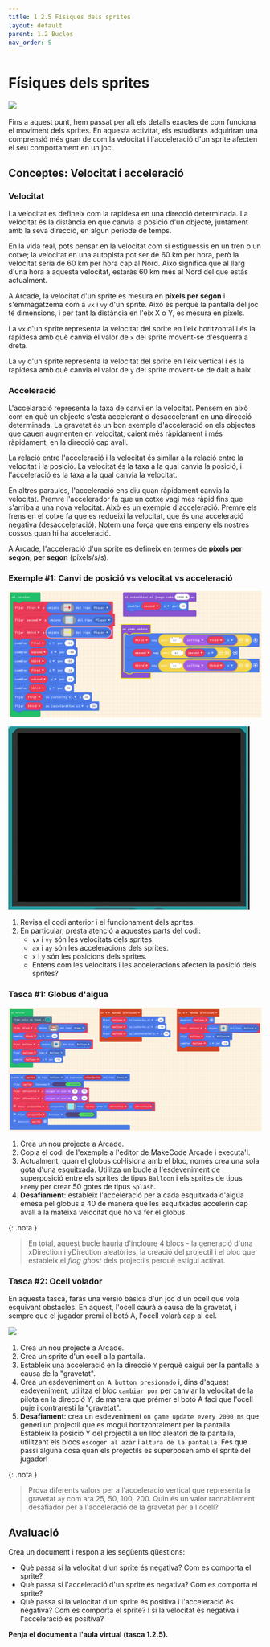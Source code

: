 ```yaml
---
title: 1.2.5 Físiques dels sprites
layout: default 
parent: 1.2 Bucles
nav_order: 5
---
```


# Físiques dels sprites

![](https://pxt.azureedge.net/blob/815bf33a479d0f67cb07086e1cb2a75e5ac278dd/static/courses/csintro1/loops/physics.gif)

Fins a aquest punt, hem passat per alt els detalls exactes de com funciona el moviment dels sprites. En aquesta activitat, els estudiants adquiriran una comprensió més gran de com la velocitat i l'acceleració d'un sprite afecten el seu comportament en un joc.

## Conceptes: Velocitat i acceleració

### Velocitat

La velocitat es defineix com la rapidesa en una direcció determinada. La velocitat és la distància en què canvia la posició d'un objecte, juntament amb la seva direcció, en algun període de temps.

En la vida real, pots pensar en la velocitat com si estiguessis en un tren o un cotxe; la velocitat en una autopista pot ser de 60 km per hora, però la velocitat seria de 60 km per hora cap al Nord. Això significa que al llarg d'una hora a aquesta velocitat, estaràs 60 km més al Nord del que estàs actualment.

A Arcade, la velocitat d'un sprite es mesura en **píxels per segon** i s'emmagatzema com a `vx` i `vy` d'un sprite. Això és perquè la pantalla del joc té dimensions, i per tant la distància en l'eix X o Y, es mesura en píxels.

La `vx` d'un sprite representa la velocitat del sprite en l'eix horitzontal i és la rapidesa amb què canvia el valor de `x` del sprite movent-se d'esquerra a dreta.

La `vy` d'un sprite representa la velocitat del sprite en l'eix vertical i és la rapidesa amb què canvia el valor de `y` del sprite movent-se de dalt a baix.

### Acceleració

L'accelaració representa la taxa de canvi en la velocitat. Pensem en això com en què un objecte s'està accelerant o desaccelerant en una direcció determinada. La gravetat és un bon exemple d'acceleració on els objectes que cauen augmenten en velocitat, caient més ràpidament i més ràpidament, en la direcció cap avall.

La relació entre l'acceleració i la velocitat és similar a la relació entre la velocitat i la posició. La velocitat és la taxa a la qual canvia la posició, i l'acceleració és la taxa a la qual canvia la velocitat.

En altres paraules, l'acceleració ens diu quan ràpidament canvia la velocitat. Premre l'accelerador fa que un cotxe vagi més ràpid fins que s'arriba a una nova velocitat. Això és un exemple d'acceleració. Premre els frens en el cotxe fa que es redueixi la velocitat, que és una acceleració negativa (desacceleració). Notem una força que ens empeny els nostres cossos quan hi ha acceleració.

A Arcade, l'acceleració d'un sprite es defineix en termes de **píxels per segon, per segon** (píxels/s/s).

### Exemple #1: Canvi de posició vs velocitat vs acceleració

[![](../../images/pos_vx_acc.png)](../../images/pos_vx_acc.png)

![](../../images/comparacio.gif)


1. Revisa el codi anterior i el funcionament dels sprites.
2. En particular, presta atenció a aquestes parts del codi:
   - `vx` i `vy` són les velocitats dels sprites.
   - `ax` i `ay` són les acceleracions dels sprites.
   - `x` i `y` són les posicions dels sprites.
   - Entens com les velocitats i les acceleracions afecten la posició dels sprites?

### Tasca #1: Globus d'aigua


[![](../../images/globus_aigua.png)](../../images/globus_aigua.png)

1. Crea un nou projecte a Arcade.
2. Copia el codi de l'exemple a l'editor de MakeCode Arcade i executa'l.
3. Actualment, quan el globus col·lisiona amb el bloc, només crea una sola gota d'una esquitxada. Utilitza un bucle a l'esdeveniment de superposició entre els sprites de tipus `Balloon` i els sprites de tipus `Enemy` per crear 50 gotes de tipus `Splash`.
4. **Desafiament**: estableix l'acceleració per a cada esquitxada d'aigua emesa pel globus a 40 de manera que les esquitxades accelerin cap avall a la mateixa velocitat que ho va fer el globus.

{: .nota }
> En total, aquest bucle hauria d'incloure 4 blocs - la generació d'una xDirection i yDirection aleatòries, la creació del projectil i el bloc que estableix el _flag_ _ghost_ dels projectils perquè estigui activat.

### Tasca #2: Ocell volador

En aquesta tasca, faràs una versió bàsica d'un joc d'un ocell que vola esquivant obstacles. En aquest, l'ocell caurà a causa de la gravetat, i sempre que el jugador premi el botó A, l'ocell volarà cap al cel.

![](https://pxt.azureedge.net/blob/dbeb10ec3c43dfe64014986559471b0be933e87b/static/courses/csintro1/loops/flying-duck.gif)

1. Crea un nou projecte a Arcade.
2. Crea un sprite d'un ocell a la pantalla.
3. Estableix una acceleració en la direcció `Y` perquè caigui per la pantalla a causa de la "gravetat".
4. Crea un esdeveniment `on A button presionado` i, dins d'aquest esdeveniment, utilitza el bloc `cambiar por` per canviar la velocitat de la pilota en la direcció Y, de manera que prémer el botó A faci que l'ocell puje i contraresti la "gravetat".
5. **Desafiament**: crea un esdeveniment `on game update every 2000 ms` que generi un projectil que es mogui horitzontalment per la pantalla. Estableix la posició Y del projectil a un lloc aleatori de la pantalla, utilitzant els blocs `escoger al azar` i `altura de la pantalla`. Fes que passi alguna cosa quan els projectils es superposen amb el sprite del jugador!

{: .nota }
> Prova diferents valors per a l'acceleració vertical que representa la gravetat `ay` com ara 25, 50, 100, 200.
> Quin és un valor raonablement desafiador per a l'acceleració de la gravetat per a l'ocell?


## Avaluació

Crea un document i respon a les següents qüestions:

- Què passa si la velocitat d'un sprite és negativa? Com es comporta el sprite?
- Què passa si l'acceleració d'un sprite és negativa? Com es comporta el sprite?
- Què passa si la velocitat d'un sprite és positiva i l'acceleració és negativa? Com es comporta el sprite? I si la velocitat és negativa i l'acceleració és positiva?

**Penja el document a l'aula virtual (tasca 1.2.5).**


